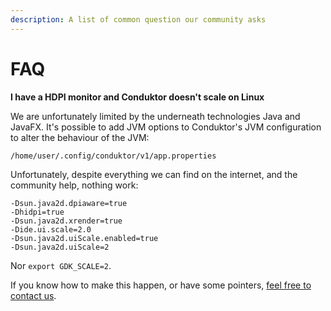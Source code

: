 ```yaml
---
description: A list of common question our community asks
---
```


# FAQ

**I have a HDPI monitor and Conduktor doesn't scale on Linux**

We are unfortunately limited by the underneath technologies Java and JavaFX. It's possible to add JVM options to Conduktor's JVM configuration to alter the behaviour of the JVM:

```text
/home/user/.config/conduktor/v1/app.properties
```

Unfortunately, despite everything we can find on the internet, and the community help, nothing work:

```text
-Dsun.java2d.dpiaware=true
-Dhidpi=true
-Dsun.java2d.xrender=true
-Dide.ui.scale=2.0
-Dsun.java2d.uiScale.enabled=true
-Dsun.java2d.uiScale=2
```

Nor `export GDK_SCALE=2`.

If you know how to make this happen, or have some pointers, [feel free to contact us](https://www.conduktor.io/contact/).



